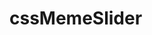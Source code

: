 # cssMemeSlider

<!---
Way how I add tamplate with data for comments

git commit -m "init: start cssMemeSlider-task ($([System.DateTime]::Now.ToString('ddd, MMM dd, yyyy h:mm:ss tt', [System.Globalization.CultureInfo]::InvariantCulture)))"
-->
